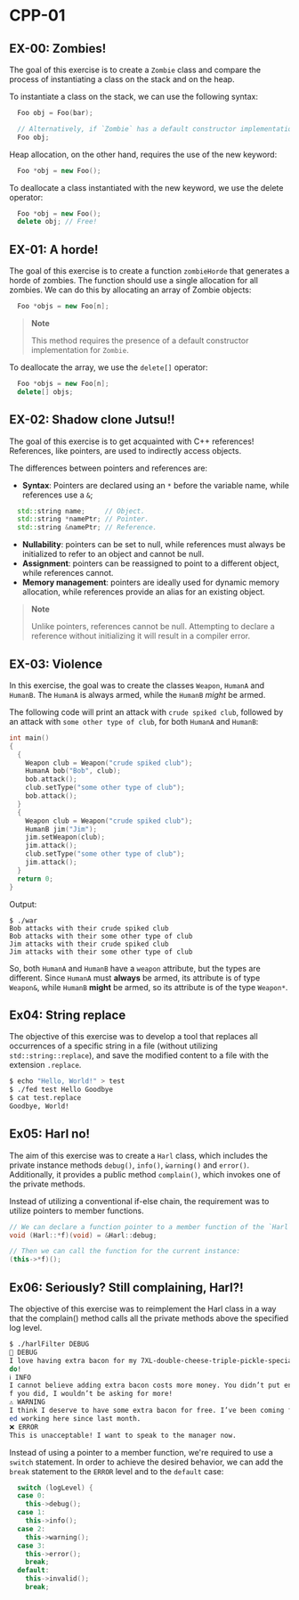 # CPP-01

## EX-00: Zombies!

The goal of this exercise is to create a `Zombie` class and compare the process of instantiating a class on the stack and on the heap.

To instantiate a class on the stack, we can use the following syntax:

```cpp
  Foo obj = Foo(bar);

  // Alternatively, if `Zombie` has a default constructor implementation, you can simply do:
  Foo obj;
```

Heap allocation, on the other hand, requires the use of the new keyword:

```cpp
  Foo *obj = new Foo();
```

To deallocate a class instantiated with the new keyword, we use the delete operator:

```cpp
  Foo *obj = new Foo();
  delete obj; // Free!
```

## EX-01: A horde!

The goal of this exercise is to create a function `zombieHorde` that generates a horde of zombies. The function should use a single allocation for all zombies. We can do this by allocating an array of Zombie objects:

```cpp
  Foo *objs = new Foo[n];
```

> **Note**
>
> This method requires the presence of a default constructor implementation for `Zombie`.

To deallocate the array, we use the `delete[]` operator:

```cpp
  Foo *objs = new Foo[n];
  delete[] objs;
```

## EX-02: Shadow clone Jutsu!!

The goal of this exercise is to get acquainted with C++ references!
References, like pointers, are used to indirectly access objects.

The differences between pointers and references are:

- **Syntax**: Pointers are declared using an `*` before the variable name, while references use a `&`;

```cpp
  std::string name;     // Object.
  std::string *namePtr; // Pointer.
  std::string &namePtr; // Reference.
```

- **Nullability**: pointers can be set to null, while references must always be initialized to refer to an object and cannot be null.
- **Assignment**: pointers can be reassigned to point to a different object, while references cannot.
- **Memory management**: pointers are ideally used for dynamic memory allocation, while references provide an alias for an existing object.

> **Note**
>
> Unlike pointers, references cannot be null. Attempting to declare a reference without initializing it will result in a compiler error.

## EX-03: Violence

In this exercise, the goal was to create the classes `Weapon`, `HumanA` and `HumanB`. The `HumanA` is always armed, while the `HumanB` _might_ be armed.

The following code will print an attack with `crude spiked club`, followed by an attack with `some other type of club`, for both `HumanA` and `HumanB`:

```cpp
int main()
{
  {
    Weapon club = Weapon("crude spiked club");
    HumanA bob("Bob", club);
    bob.attack();
    club.setType("some other type of club");
    bob.attack();
  }
  {
    Weapon club = Weapon("crude spiked club");
    HumanB jim("Jim");
    jim.setWeapon(club);
    jim.attack();
    club.setType("some other type of club");
    jim.attack();
  }
  return 0;
}
```

Output:

```
$ ./war
Bob attacks with their crude spiked club
Bob attacks with their some other type of club
Jim attacks with their crude spiked club
Jim attacks with their some other type of club
```

So, both `HumanA` and `HumanB` have a `weapon` attribute, but the types are different. Since `HumanA` must **always** be armed, its attribute is of type `Weapon&`, while `HumanB` **might** be armed, so its attribute is of the type `Weapon*`.

## Ex04: String replace

The objective of this exercise was to develop a tool that replaces all occurrences of a specific string in a file (without utilizing `std::string::replace`), and save the modified content to a file with the extension `.replace`.

```sh
$ echo "Hello, World!" > test
$ ./fed test Hello Goodbye
$ cat test.replace
Goodbye, World!
```

## Ex05: Harl no!

The aim of this exercise was to create a `Harl` class, which includes the private instance methods `debug()`, `info()`, `ẁarning()` and `error()`. Additionally, it provides a public method `complain()`, which invokes one of the private methods.

Instead of utilizing a conventional if-else chain, the requirement was to utilize pointers to member functions.

```cpp
// We can declare a function pointer to a member function of the `Harl` class as follows:
void (Harl::*f)(void) = &Harl::debug;

// Then we can call the function for the current instance:
(this->*f)();
```

## Ex06: Seriously? Still complaining, Harl?!

The objective of this exercise was to reimplement the Harl class in a way that the complain() method calls all the private methods above the specified log level.

```sh
$ ./harlFilter DEBUG
🧐 DEBUG
I love having extra bacon for my 7XL-double-cheese-triple-pickle-specialketchup burger. I really
do!
ℹ️ INFO
I cannot believe adding extra bacon costs more money. You didn’t put enough bacon in my burger! I
f you did, I wouldn’t be asking for more!
⚠️ WARNING
I think I deserve to have some extra bacon for free. I’ve been coming for years whereas you start
ed working here since last month.
❌ ERROR
This is unacceptable! I want to speak to the manager now.
```

Instead of using a pointer to a member function, we're required to use a `switch` statement. In order to achieve the desired behavior, we can add the `break` statement to the `ERROR` level and to the `default` case:

```cpp
  switch (logLevel) {
  case 0:
    this->debug();
  case 1:
    this->info();
  case 2:
    this->warning();
  case 3:
    this->error();
    break;
  default:
    this->invalid();
    break;
```
